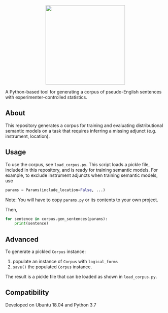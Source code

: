 
<div align="center">
 <img src="images/logo.png" width="250"> 
</div>

A Python-based tool for generating a corpus of pseudo-English sentences with experimenter-controlled statistics.



## About

This repository generates a corpus for training and evaluating distributional semantic models on a task that requires inferring a missing adjunct (e.g. instrument, location).


## Usage

To use the corpus, see `load_corpus.py`. 
This script loads a pickle file, included in this repository, and is ready for training semantic models.
For example, to exclude instrument adjuncts when training semantic models, use 

```python
params = Params(include_location=False, ...)
```

Note: You will have to copy `params.py` or its contents to your own project. 

Then, 

```python
for sentence in corpus.gen_sentences(params):
    print(sentence)
```

## Advanced

To generate a pickled `Corpus` instance:
1. populate an instance of `Corpus` with `logical_forms`
2. `save()` the populated `Corpus` instance.

The result is a pickle file that can be loaded as shown in `load_corpus.py`.

## Compatibility

Developed on Ubuntu 18.04 and Python 3.7
